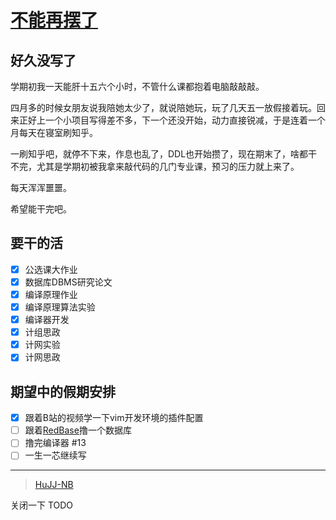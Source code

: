 # [不能再摆了](https://github.com/HuJJ-NB/HuJJ-NB/issues/12)

## 好久没写了

学期初我一天能肝十五六个小时，不管什么课都抱着电脑敲敲敲。

四月多的时候女朋友说我陪她太少了，就说陪她玩，玩了几天五一放假接着玩。回来正好上一个小项目写得差不多，下一个还没开始，动力直接锐减，于是连着一个月每天在寝室刷知乎。

一刷知乎吧，就停不下来，作息也乱了，DDL也开始攒了，现在期末了，啥都干不完，尤其是学期初被我拿来敲代码的几门专业课，预习的压力就上来了。

每天浑浑噩噩。

希望能干完吧。

## 要干的活

- [x] 公选课大作业
- [x] 数据库DBMS研究论文
- [x] 编译原理作业
- [x] 编译原理算法实验
- [x] 编译器开发
- [x] 计组思政
- [x] 计网实验
- [x] 计网思政

## 期望中的假期安排

- [x] 跟着B站的视频学一下vim开发环境的插件配置
- [ ] 跟着[RedBase](https://web.stanford.edu/class/cs346/2015/redbase.html)撸一个数据库
- [ ] 撸完编译器 #13
- [ ] 一生一芯继续写

---

> [HuJJ-NB](https://github.com/HuJJ-NB)

关闭一下 TODO
